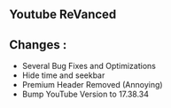 ## Youtube ReVanced
## Changes :
- Several Bug Fixes and Optimizations
- Hide time and seekbar
- Premium Header Removed (Annoying)
- Bump YouTube Version to 17.38.34
